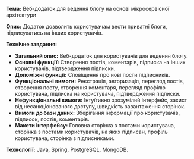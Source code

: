 **Тема:** Веб-додаток для ведення блогу на основі мікросервісної архітектури

**Опис:** Додаток дозволить користувачам вести приватні блоги, підписуватись на інших користувачів.

**Технічне завдання:**

- **Загальний опис:** Веб-додаток для користувачів для ведення блогу.
- **Основні функції:** Створення постів, коментарів, підписка на інших користувачів, підтвердження підписки.
- **Допоміжні функції:** Сповіщення про нові пости підписників.
- **Функціональні вимоги:** Реєстрація, авторизація, перегляд постів, створення посту, створення коментаря, перегляд профілю користувача, підписка на користувача, підтвердження підписки.
- **Нефункціональні вимоги:** Інтуїтивно зрозумілий інтерфейс, захист від несанкціонованого доступу, швидкість завантаження сторінок.
- **Вимоги до бази даних:** Зберігання інформації про користувачів, підписок, постів, коментарів.
- **Макети інтерфейсу:** Головна сторінка з постами користувача, сторінка з постами користувачів, на яких підписан, профіль користувача, сторінка з підписниками.

**Технології:** Java, Spring, PostgreSQL, MongoDB.